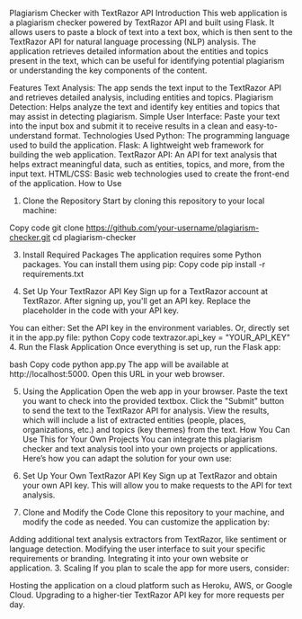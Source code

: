 Plagiarism Checker with TextRazor API
Introduction
This web application is a plagiarism checker powered by TextRazor API and built using Flask. It allows users to paste a block of text into a text box, which is then sent to the TextRazor API for natural language processing (NLP) analysis. The application retrieves detailed information about the entities and topics present in the text, which can be useful for identifying potential plagiarism or understanding the key components of the content.

Features
Text Analysis: The app sends the text input to the TextRazor API and retrieves detailed analysis, including entities and topics.
Plagiarism Detection: Helps analyze the text and identify key entities and topics that may assist in detecting plagiarism.
Simple User Interface: Paste your text into the input box and submit it to receive results in a clean and easy-to-understand format.
Technologies Used
Python: The programming language used to build the application.
Flask: A lightweight web framework for building the web application.
TextRazor API: An API for text analysis that helps extract meaningful data, such as entities, topics, and more, from the input text.
HTML/CSS: Basic web technologies used to create the front-end of the application.
How to Use
1. Clone the Repository
Start by cloning this repository to your local machine:

Copy code
git clone https://github.com/your-username/plagiarism-checker.git
cd plagiarism-checker

3. Install Required Packages
The application requires some Python packages. You can install them using pip:
Copy code
pip install -r requirements.txt

3. Set Up Your TextRazor API Key
Sign up for a TextRazor account at TextRazor. After signing up, you'll get an API key. Replace the placeholder in the code with your API key.

You can either:
Set the API key in the environment variables.
Or, directly set it in the app.py file:
python
Copy code
textrazor.api_key = "YOUR_API_KEY"
4. Run the Flask Application
Once everything is set up, run the Flask app:

bash
Copy code
python app.py
The app will be available at http://localhost:5000. Open this URL in your web browser.

5. Using the Application
Open the web app in your browser.
Paste the text you want to check into the provided textbox.
Click the "Submit" button to send the text to the TextRazor API for analysis.
View the results, which will include a list of extracted entities (people, places, organizations, etc.) and topics (key themes) from the text.
How You Can Use This for Your Own Projects
You can integrate this plagiarism checker and text analysis tool into your own projects or applications. Here’s how you can adapt the solution for your own use:

1. Set Up Your Own TextRazor API Key
Sign up at TextRazor and obtain your own API key. This will allow you to make requests to the API for text analysis.

2. Clone and Modify the Code
Clone this repository to your machine, and modify the code as needed. You can customize the application by:

Adding additional text analysis extractors from TextRazor, like sentiment or language detection.
Modifying the user interface to suit your specific requirements or branding.
Integrating it into your own website or application.
3. Scaling
If you plan to scale the app for more users, consider:

Hosting the application on a cloud platform such as Heroku, AWS, or Google Cloud.
Upgrading to a higher-tier TextRazor API key for more requests per day.
